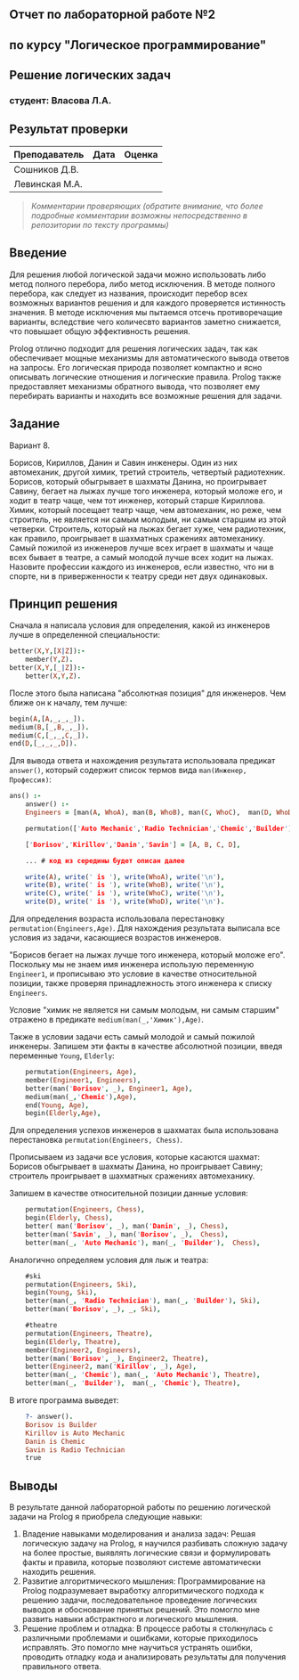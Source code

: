 ## Отчет по лабораторной работе №2
## по курсу "Логическое программирование"

## Решение логических задач

### студент: Власова Л.А.

## Результат проверки

| Преподаватель     | Дата         |  Оценка       |
|-------------------|--------------|---------------|
| Сошников Д.В. |              |               |
| Левинская М.А.|              |               |

> *Комментарии проверяющих (обратите внимание, что более подробные комментарии возможны непосредственно в репозитории по тексту программы)*


## Введение

Для решения любой логической задачи можно использовать либо метод полного перебора, либо метод исключения. В методе полного перебора, как следует из названия, происходит перебор всех возможных вариантов решения и для каждого проверяется истинность значения. 
В методе исключения мы пытаемся отсечь противоречащие варианты, вследствие чего количесвто вариантов заметно снижается, что повышает общую эффективность решения. 

Prolog отлично подходит для решения логических задач, так как обеспечивает мощные механизмы для автоматического вывода ответов на запросы. Его логическая природа позволяет компактно и ясно описывать логические отношения и логические правила. Prolog также предоставляет механизмы обратного вывода, что позволяет ему перебирать варианты и находить все возможные решения для задачи.

## Задание

Вариант 8. 

Борисов, Кириллов, Данин и Савин инженеры. Один из них автомеханик, другой химик, третий строитель, четвертый радиотехник. Борисов, который обыгрывает в шахматы Данина, но проигрывает Савину, бегает на лыжах лучше того инженера, который моложе его, и ходит в театр чаще, чем тот инженер, который старше Кириллова. Химик, который посещает театр чаще, чем автомеханик, но реже, чем строитель, не является ни самым молодым, ни самым старшим из этой четверки. Строитель, который на лыжах бегает хуже, чем радиотехник, как правило, проигрывает в шахматных сражениях автомеханику. Самый пожилой из инженеров лучше всех играет в шахматы и чаще всех бывает в театре, а самый молодой лучше всех ходит на лыжах. Назовите профессии каждого из инженеров, если известно, что ни в спорте, ни в приверженности к театру среди нет двух одинаковых.

## Принцип решения

Сначала я написала условия для определения, какой из инженеров лучше в определенной специальности:

```prolog
better(X,Y,[X|Z]):-
    member(Y,Z).
better(X,Y,[_|Z]):-
    better(X,Y,Z).
```

После этого была написана "абсолютная позиция" для инженеров. Чем ближе он к началу, тем лучше:

```prolog
begin(A,[A,_,_,_]).
medium(B,[_,B,_,_]).
medium(C,[_,_,C,_]).
end(D,[_,_,_,D]).
```

Для вывода ответа и нахождения результата использовала предикат `answer()`, который содержит список термов вида `man(Инженер, Профессия)`:

```prolog
ans() :-
    answer() :-
    Engineers = [man(A, WhoA), man(B, WhoB), man(C, WhoC),  man(D, WhoD)],

    permutation(['Auto Mechanic','Radio Technician','Chemic','Builder'],[WhoA, WhoB, WhoC, WhoD]),

    ['Borisov','Kirillov','Danin','Savin'] = [A, B, C, D],

    ... # код из середины будет описан далее

    write(A), write(' is '), write(WhoA), write('\n'),
    write(B), write(' is '), write(WhoB), write('\n'),
    write(C), write(' is '), write(WhoC), write('\n'),
    write(D), write(' is '), write(WhoD), write('\n').
```

Для определения возраста использовала перестановку `permutation(Engineers,Age)`. 
Для нахождения результата выписала все условия из задачи, касающиеся возрастов инженеров. 

"Борисов бегает на лыжах лучше того инженера, который моложе его". 
Поскольку мы не знаем имя инженера использую переменную `Engineer1`, и прописываю это условие в качестве относительной позиции, также проверяя принадлежность этого инженера к списку `Engineers`. 

Условие "химик не является ни самым молодым, ни самым старшим" отражено в предикате `medium(man(_,'Химик'),Age)`. 

Также в условии задачи есть самый молодой и самый пожилой инженеры. Запишем эти факты в качестве абсолютной позиции, введя переменные `Young`, `Elderly`:

```prolog
    permutation(Engineers, Age),
    member(Engineer1, Engineers),
    better(man('Borisov', _), Engineer1, Age),
    medium(man(_,'Chemic'),Age),
    end(Young, Age),
    begin(Elderly,Age),
```

Для определения успехов инженеров в шахматах была использована перестановка `permutation(Engineers, Chess)`. 

Прописываем из задачи все условия, которые касаются шахмат: Борисов обыгрывает в шахматы Данина, но проигрывает Савину; cтроитель проигрывает в шахматных сражениях автомеханику. 

Запишем в качестве относительной позиции данные условия:

```prolog
    permutation(Engineers, Chess),
    begin(Elderly, Chess),
    better( man('Borisov', _), man('Danin', _), Chess),
    better(man('Savin', _), man('Borisov', _),  Chess),
    better(man(_, 'Auto Mechanic'), man(_, 'Builder'),  Chess),
```

Аналогично определяем условия для лыж и театра:

```prolog
    #ski
    permutation(Engineers, Ski),
    begin(Young, Ski),
    better(man(_, 'Radio Technician'), man(_, 'Builder'), Ski),
    better(man('Borisov', _), _, Ski),

    #theatre
    permutation(Engineers, Theatre),
    begin(Elderly, Theatre),
    member(Engineer2, Engineers),
    better(man('Borisov', _), Engineer2, Theatre),
    better(Engineer2, man('Kirillov', _), Age),
    better(man(_, 'Chemic'), man(_, 'Auto Mechanic'), Theatre),
    better(man(_, 'Builder'),  man(_, 'Chemic'), Theatre),
```

В итоге программа выведет:

```prolog
    ?- answer().
    Borisov is Builder
    Kirillov is Auto Mechanic
    Danin is Chemic
    Savin is Radio Technician
    true 
```

## Выводы

В результате данной лабораторной работы по решению логической задачи на Prolog я приобрела следующие навыки:
1. Владение навыками моделирования и анализа задач: Решая логическую задачу на Prolog, я научился разбивать сложную задачу на более простые, выявлять логические связи и формулировать факты и правила, которые позволяют системе автоматически находить решения.
2. Развитие алгоритмического мышления: Программирование на Prolog подразумевает выработку алгоритмического подхода к решению задачи, последовательное проведение логических выводов и обоснование принятых решений. Это помогло мне развить навыки абстрактного и логического мышления.
3. Решение проблем и отладка: В процессе работы я столкнулась с различными проблемами и ошибками, которые приходилось исправлять. Это помогло мне научиться устранять ошибки, проводить отладку кода и анализировать результаты для получения правильного ответа.




